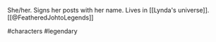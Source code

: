 She/her. Signs her posts with her name. Lives in [[Lynda's universe]]. [[@FeatheredJohtoLegends]]

#characters #legendary 